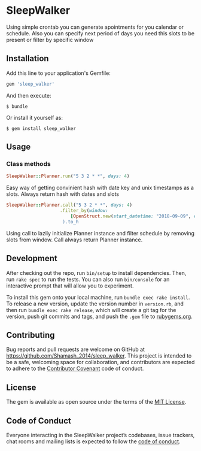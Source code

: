 # SleepWalker

Using simple crontab you can generate apointments for you calendar or schedule. Also you can specify next period of days you need this slots to be present or filter by specific window



## Installation

Add this line to your application's Gemfile:

```ruby
gem 'sleep_walker'
```

And then execute:

    $ bundle

Or install it yourself as:

    $ gem install sleep_walker

## Usage

### Class methods
```ruby
SleepWalker::Planner.run("5 3 2 * *", days: 4)
```
Easy way of getting convinient hash with date key and unix timestamps as a slots. Always return hash with dates and slots

```ruby
SleepWalker::Planner.call("5 3 2 * *", days: 4)
                    .filter_by(window: 
                        [OpenStruct.new(start_datetime: "2018-09-09", end_datetime: "2018-09-10)]
                     ).to_h
```
Using call to lazily initialize Planner instance and filter schedule by removing slots from window. Call always return Planner instance. 


## Development

After checking out the repo, run `bin/setup` to install dependencies. Then, run `rake spec` to run the tests. You can also run `bin/console` for an interactive prompt that will allow you to experiment.

To install this gem onto your local machine, run `bundle exec rake install`. To release a new version, update the version number in `version.rb`, and then run `bundle exec rake release`, which will create a git tag for the version, push git commits and tags, and push the `.gem` file to [rubygems.org](https://rubygems.org).

## Contributing

Bug reports and pull requests are welcome on GitHub at https://github.com/Shamash_2014/sleep_walker. This project is intended to be a safe, welcoming space for collaboration, and contributors are expected to adhere to the [Contributor Covenant](http://contributor-covenant.org) code of conduct.

## License

The gem is available as open source under the terms of the [MIT License](https://opensource.org/licenses/MIT).

## Code of Conduct

Everyone interacting in the SleepWalker project’s codebases, issue trackers, chat rooms and mailing lists is expected to follow the [code of conduct](https://github.com/Shamash_2014/sleep_walker/blob/master/CODE_OF_CONDUCT.md).
